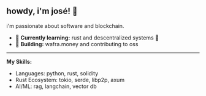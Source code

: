## howdy, i'm josé! 👋

i'm passionate about software and blockchain.

-   🌱 **Currently learning:** rust and descentralized systems 🦀
-   🔭 **Building:** wafra.money and contributing to oss

---

**My Skills:**
- Languages: python, rust, solidity
- Rust Ecosystem: tokio, serde, libp2p, axum
- AI/ML: rag, langchain, vector db


